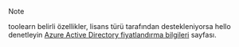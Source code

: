 > [!NOTE]
> toolearn belirli özellikler, lisans türü tarafından destekleniyorsa hello denetleyin [Azure Active Directory fiyatlandırma bilgileri](https://azure.microsoft.com/pricing/details/active-directory/) sayfası. 

